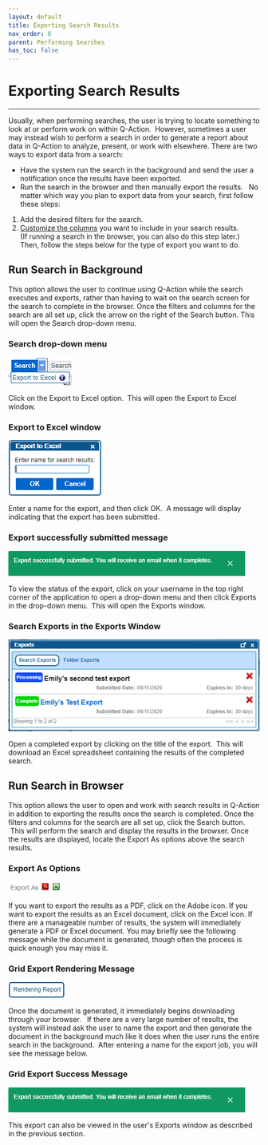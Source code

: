 ```yaml
---
layout: default
title: Exporting Search Results
nav_order: 8
parent: Performing Searches
has_toc: false
---
```

# Exporting Search Results
---
Usually, when performing searches, the user is trying to locate something to look at or perform work on within Q-Action.  However, sometimes a user may instead wish to perform a search in order to generate a report about data in Q-Action to analyze, present, or work with elsewhere.
There are two ways to export data from a search:
* Have the system run the search in the background and send the user a notification once the results have been exported.
* Run the search in the browser and then manually export the results.  
No matter which way you plan to export data from your search, first follow these steps:
1. Add the desired filters for the search.
2. [Customize the columns](../performing-searches/customizing-search-columns.md) you want to include in your search results.  
    (If running a search in the browser, you can also do this step later.)
Then, follow the steps below for the type of export you want to do.

## Run Search in Background
This option allows the user to continue using Q-Action while the search executes and exports, rather than having to wait on the search screen for the search to complete in the browser.
Once the filters and columns for the search are all set up, click the arrow on the right of the Search button. This will open the Search drop-down menu.

### Search drop-down menu  
![](../../assets/images/search-drop-down.png)

Click on the Export to Excel option.  This will open the Export to Excel window.

### Export to Excel window  
![](../../assets/images/export-to-Excel.png)

Enter a name for the export, and then click OK.  A message will display indicating that the export has been submitted.

### Export successfully submitted message  
![](../../assets/images/export-successfully-committed.png)

To view the status of the export, click on your username in the top right corner of the application to open a drop-down menu and then click Exports in the drop-down menu.  This will open the Exports window.

### Search Exports in the Exports Window  
![](../../assets/images/exports-screen-searches.png)

Open a completed export by clicking on the title of the export.  This will download an Excel spreadsheet containing the results of the completed search.

## Run Search in Browser
This option allows the user to open and work with search results in Q-Action in addition to exporting the results once the search is completed.
Once the filters and columns for the search are all set up, click the Search button.  This will perform the search and display the results in the browser.
Once the results are displayed, locate the Export As options above the search results.

### Export As Options  
![](../../assets/images/export-as-options.png)

If you want to export the results as a PDF, click on the Adobe icon. If you want to export the results as an Excel document, click on the Excel icon. If there are a manageable number of results, the system will immediately generate a PDF or Excel document. You may briefly see the following message while the document is generated, though often the process is quick enough you may miss it.

### Grid Export Rendering Message  
![](../../assets/images/ExportAs-RenderingReport.png)

Once the document is generated, it immediately begins downloading through your browser.   If there are a very large number of results, the system will instead ask the user to name the export and then generate the document in the background much like it does when the user runs the entire search in the background.  After entering a name for the export job, you will see the message below.

### Grid Export Success Message  
![](../../assets/images/export-successfully-committed.png)

This export can also be viewed in the user's Exports window as described in the previous section.